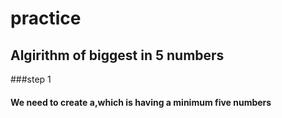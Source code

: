 # practice
## Algirithm of biggest in 5 numbers
###step 1
#### We need to create a,which is having a minimum five numbers
